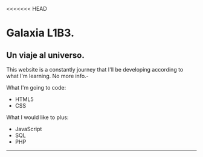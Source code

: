 <<<<<<< HEAD
# Galaxia L1B3.
## Un viaje al universo.

This website is a constantly journey that I'll be developing according to what I'm learning.
No more info.-

What I'm going to code:
* HTML5
* CSS
 
What I would like to plus:
* JavaScript
* SQL
* PHP
---
